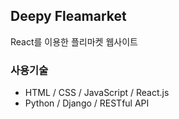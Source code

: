 ## Deepy Fleamarket
React를 이용한 플리마켓 웹사이트

### 사용기술
- HTML / CSS / JavaScript / React.js
- Python / Django / RESTful API
